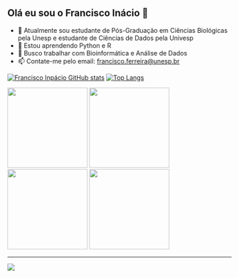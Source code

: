 ## Olá eu sou o Francisco Inácio 👋

- 🔭 Atualmente sou estudante de Pós-Graduação em Ciências Biológicas pela Unesp e estudante de Ciências de Dados pela Univesp
- 🌱 Estou aprendendo Python e R
- 👯 Busco trabalhar com Bioinformática e Análise de Dados
- 📫 Contate-me pelo email: francisco.ferreira@unesp.br


[![Francisco Inpácio GitHub stats](https://github-readme-stats.vercel.app/api?username=franciscoinacioo&show_icons=true&theme=radical)](https://github.com/anuraghazra/github-readme-stats) [![Top Langs](https://github-readme-stats.vercel.app/api/top-langs/?username=franciscoinacioo&layout=compact&theme=radical)](https://github.com/franciscoinacioo/github-readme-stats)

<div>
<img height = "180cm"  src="https://cdn.jsdelivr.net/gh/devicons/devicon@latest/icons/python/python-original-wordmark.svg" />       
<img height = "180cm"  src="https://cdn.jsdelivr.net/gh/devicons/devicon@latest/icons/rstudio/rstudio-original.svg" />
<img height = "180cm"  src="https://cdn.jsdelivr.net/gh/devicons/devicon@latest/icons/html5/html5-plain-wordmark.svg" />
<img height = "180cm"  src="https://cdn.jsdelivr.net/gh/devicons/devicon@latest/icons/css3/css3-plain-wordmark.svg" />
</div>


--------------------------------------------------------------------------------------------------------------------------------------------------------------------------------------------------------------
<div>
<a href = "https://www.linkedin.com/in/francisco-inacio-paiva-ferreira-3733a0174/" target = "_blank"><img src = "https://img.shields.io/badge/LinkedIn-0077B5?style=for-the-badge&logo=linkedin&logoColor=white" target = "_blank"></a>
</div>


